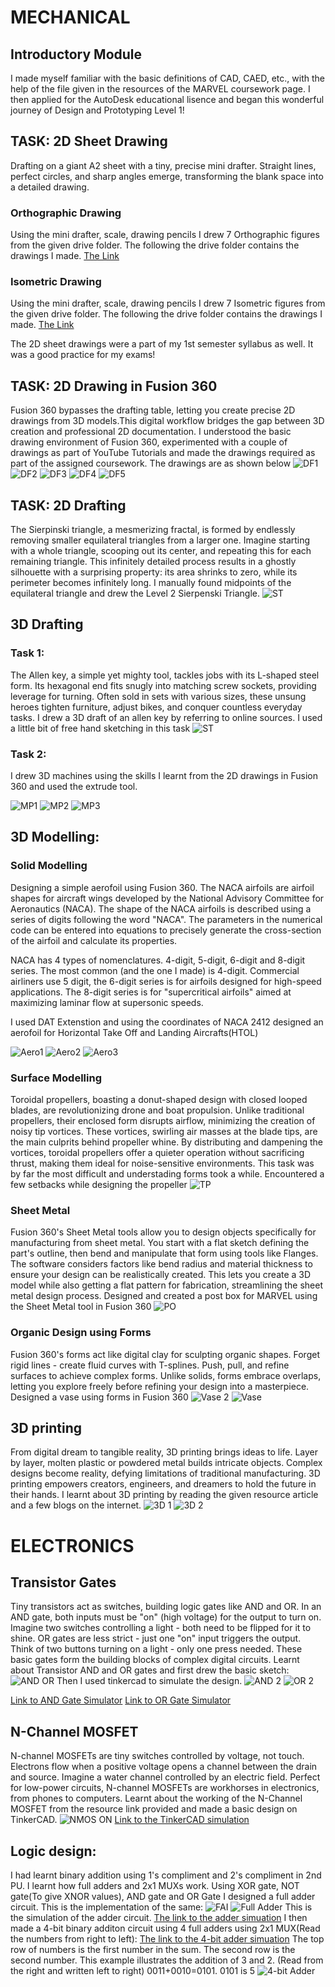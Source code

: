 # MECHANICAL

## Introductory Module
I made myself familiar with the basic definitions of CAD, CAED, etc., with the help of the file given in the resources of the MARVEL coursework page. I then applied for the AutoDesk educational lisence and began this wonderful journey of Design and Prototyping Level 1!
## TASK: 2D Sheet Drawing
Drafting on a giant A2 sheet with a tiny, precise mini drafter. Straight lines, perfect circles, and sharp angles emerge, transforming the blank space into a detailed drawing.
### Orthographic Drawing
Using the mini drafter, scale, drawing pencils I drew 7 Orthographic figures from the given drive folder.
The following the drive folder contains the drawings I made.
[The Link](https://drive.google.com/drive/folders/1nueW3q6hbRufX1ki8Z7gxcia9r-1m0Yh?usp=sharing)
### Isometric Drawing
Using the mini drafter, scale, drawing pencils I drew 7 Isometric figures from the given drive folder.
The following the drive folder contains the drawings I made.
[The Link](https://drive.google.com/drive/folders/1blIhEM3eys8UtMp1MmDBroeaEsKqhtqs?usp=sharing)

The 2D sheet drawings were a part of my 1st semester syllabus as well. It was a good practice for my exams!
## TASK: 2D Drawing in Fusion 360
Fusion 360 bypasses the drafting table, letting you create precise 2D drawings from 3D models.This digital workflow bridges the gap between 3D creation and professional 2D documentation.
I understood the basic drawing environment of Fusion 360, experimented with a couple of drawings as part of YouTube Tutorials and made the drawings required as part of the assigned coursework. The drawings are as shown below
![DF1](https://github.com/Pattavardhanam/MARVEL-Level-1-Report/blob/main/Pics/Drawing%201%20Fusion.png?raw=true)
![DF2](https://github.com/Pattavardhanam/MARVEL-Level-1-Report/blob/main/Pics/Drawing%202%20Fusion.png?raw=true)
![DF3](https://github.com/Pattavardhanam/MARVEL-Level-1-Report/blob/main/Pics/Drawing%203%20Fusion.png?raw=true)
![DF4](https://github.com/Pattavardhanam/MARVEL-Level-1-Report/blob/main/Pics/Drawing%204%20Fusion.png?raw=true)
![DF5](https://github.com/Pattavardhanam/MARVEL-Level-1-Report/blob/main/Pics/Drawing%205%20Fusion.png?raw=true)
## TASK: 2D Drafting
The Sierpinski triangle, a mesmerizing fractal, is formed by endlessly removing smaller equilateral triangles from a larger one. Imagine starting with a whole triangle, scooping out its center, and repeating this for each remaining triangle. This infinitely detailed process results in a ghostly silhouette with a surprising property: its area shrinks to zero, while its perimeter becomes infinitely long.
I manually found midpoints of the equilateral triangle and drew the Level 2 Sierpenski Triangle.
![ST](https://github.com/Pattavardhanam/MARVEL-Level-1-Report/blob/main/Pics/WhatsApp%20Image%202024-04-11%20at%206.29.44%20PM.jpeg?raw=true)
## 3D Drafting
### Task 1:
The Allen key, a simple yet mighty tool, tackles jobs with its L-shaped steel form. Its hexagonal end fits snugly into matching screw sockets, providing leverage for turning. Often sold in sets with various sizes, these unsung heroes tighten furniture, adjust bikes, and conquer countless everyday tasks.
I drew a 3D draft of an allen key by referring to online sources. I used a little bit of free hand sketching in this task
![ST](https://github.com/Pattavardhanam/MARVEL-Level-1-Report/blob/main/Pics/WhatsApp%20Image%202024-04-11%20at%206.29.42%20PM.jpeg?raw=true)
### Task 2:
I drew 3D machines using the skills I learnt from the 2D drawings in Fusion 360 and used the extrude tool.

![MP1](https://github.com/Pattavardhanam/MARVEL-Level-1-Report/blob/main/Pics/Machine%20Part%201.png?raw=true)
![MP2](https://github.com/Pattavardhanam/MARVEL-Level-1-Report/blob/main/Pics/Machine%20Part%202.png?raw=true)
![MP3](https://github.com/Pattavardhanam/MARVEL-Level-1-Report/blob/main/Pics/Machine%20Part%203.png?raw=true)

## 3D Modelling:
### Solid Modelling
Designing a simple aerofoil using Fusion 360. The NACA airfoils are airfoil shapes for aircraft wings developed by the National Advisory Committee for Aeronautics (NACA). The shape of the NACA airfoils is described using a series of digits following the word "NACA". The parameters in the numerical code can be entered into equations to precisely generate the cross-section of the airfoil and calculate its properties.

NACA has 4 types of nomenclatures. 4-digit, 5-digit, 6-digit and 8-digit series. The most common (and the one I made) is 4-digit. Commercial airliners use 5 digit, the 6-digit series is for airfoils designed for high-speed applications. The 8-digit series is for "supercritical airfoils" aimed at maximizing laminar flow at supersonic speeds. 

I used DAT Extenstion and using the coordinates of NACA 2412 designed an aerofoil for Horizontal Take Off and Landing Aircrafts(HTOL)

![Aero1](https://github.com/Pattavardhanam/MARVEL-Level-1-Report/blob/main/Pics/Aero%201.JPEG?raw=true)
![Aero2](https://github.com/Pattavardhanam/MARVEL-Level-1-Report/blob/main/Pics/Aero%202.png?raw=true)
![Aero3](https://github.com/Pattavardhanam/MARVEL-Level-1-Report/blob/main/Pics/Aero%203.png?raw=true)

### Surface Modelling
Toroidal propellers, boasting a donut-shaped design with closed looped blades, are revolutionizing drone and boat propulsion. Unlike traditional propellers, their enclosed form disrupts airflow, minimizing the creation of noisy tip vortices. These vortices, swirling air masses at the blade tips, are the main culprits behind propeller whine. By distributing and dampening the vortices, toroidal propellers offer a quieter operation without sacrificing thrust, making them ideal for noise-sensitive environments.
This task was by far the most difficult and understading forms took a while. Encountered a few setbacks while designing the propeller
![TP](https://github.com/Pattavardhanam/MARVEL-Level-1-Report/blob/main/Pics/TP.JPEG?raw=true)

### Sheet Metal
Fusion 360's Sheet Metal tools allow you to design objects specifically for manufacturing from sheet metal. You start with a flat sketch defining the part's outline, then bend and manipulate that form using tools like Flanges. The software considers factors like bend radius and material thickness to ensure your design can be realistically created.  This lets you create a 3D model while also getting a flat pattern for fabrication, streamlining the sheet metal design process.
Designed and created a post box for MARVEL using the Sheet Metal tool in Fusion 360
![PO](https://github.com/Pattavardhanam/MARVEL-Level-1-Report/blob/main/Pics/Collage%20PO%20new%20-%20Copy.jpeg?raw=true)
### Organic Design using Forms
Fusion 360's forms act like digital clay for sculpting organic shapes. Forget rigid lines - create fluid curves with T-splines. Push, pull, and refine surfaces to achieve complex forms. Unlike solids, forms embrace overlaps, letting you explore freely before refining your design into a masterpiece.
Designed a vase using forms in Fusion 360
![Vase 2](https://github.com/Pattavardhanam/MARVEL-Level-1-Report/blob/main/Pics/Vase%20Render.PNG?raw=true)
![Vase](https://github.com/Pattavardhanam/MARVEL-Level-1-Report/blob/main/Pics/Vase.png?raw=true)

## 3D printing
From digital dream to tangible reality, 3D printing brings ideas to life. Layer by layer, molten plastic or powdered metal builds intricate objects. Complex designs become reality, defying limitations of traditional manufacturing. 3D printing empowers creators, engineers, and dreamers to hold the future in their hands.
I learnt about 3D printing by reading the given resource article and a few blogs on the internet.
![3D 1](https://github.com/Pattavardhanam/MARVEL-Level-1-Report/blob/main/Pics/3D%20print%201.png?raw=true)
![3D 2](https://github.com/Pattavardhanam/MARVEL-Level-1-Report/blob/main/Pics/3D%20print%202.png?raw=true)


# ELECTRONICS
## Transistor Gates
Tiny transistors act as switches, building logic gates like AND and OR. In an AND gate, both inputs must be "on" (high voltage) for the output to turn on. Imagine two switches controlling a light - both need to be flipped for it to shine. OR gates are less strict - just one "on" input triggers the output. Think of two buttons turning on a light - only one press needed. These basic gates form the building blocks of complex digital circuits.
Learnt about Transistor AND and OR gates and first drew the basic sketch:
![AND OR](https://github.com/Pattavardhanam/MARVEL-Level-1-Report/blob/main/Pics/AND%20OR.png?raw=true)
Then I used tinkercad to simulate the design.
![AND 2](https://github.com/Pattavardhanam/MARVEL-Level-1-Report/blob/main/Pics/AND%20GIF.gif?raw=true)
![OR 2](https://github.com/Pattavardhanam/MARVEL-Level-1-Report/blob/main/Pics/OR%20GIF.gif?raw=true)

[Link to AND Gate Simulator](https://www.tinkercad.com/things/1dueSas3fLF-and-transistor-gate/editel?returnTo=%2Fdashboard)
[Link to OR Gate Simulator](https://www.tinkercad.com/things/cF8zONhyHxa-or-tansistor-gate)
## N-Channel MOSFET
N-channel MOSFETs are tiny switches controlled by voltage, not touch. Electrons flow when a positive voltage opens a channel between the drain and source. Imagine a water channel controlled by an electric field. Perfect for low-power circuits, N-channel MOSFETs are workhorses in electronics, from phones to computers.
Learnt about the working of the N-Channel MOSFET from the resource link provided and made a basic design on TinkerCAD.
![NMOS ON](https://github.com/Pattavardhanam/MARVEL-Level-1-Report/blob/main/Pics/NMOS%20ON.png?raw=true)
[Link to the TinkerCAD simulation](https://www.tinkercad.com/things/hocUCwL9ike-nmos)

## Logic design:
I had learnt binary addition using 1's compliment and 2's compliment in 2nd PU. I learnt how full adders and 2x1 MUXs work. Using XOR gate, NOT gate(To give XNOR values), AND gate and OR Gate I designed a full adder circuit.
This is the implementation of the same:
![FAI](https://github.com/Pattavardhanam/MARVEL-Level-1-Report/blob/main/Pics/Full%20Adder%20Implementation.png?raw=true)
![Full Adder](https://github.com/Pattavardhanam/MARVEL-Level-1-Report/blob/main/Pics/Full%20adder%20GIF.gif?raw=true)
This is the simulation of the adder circuit. [The link to the adder simuation](https://circuitverse.org/users/235959/projects/full-adder-using-mux-f6b940c1-7610-4385-b890-ccf287be4230)
I then made a 4-bit binary additon circuit using 4 full adders using 2x1 MUX(Read the numbers from right to left):
[The link to the 4-bit adder simuation](https://circuitverse.org/users/235959/projects/4-bit-binary-adder-using-mux)
The top row of numbers is the first number in the sum. The second row is the second number. This example illustrates the addition of 3 and 2. (Read from the right and written left to right) 0011+0010=0101. 0101 is 5
![4-bit Adder](https://github.com/Pattavardhanam/MARVEL-Level-1-Report/blob/main/Pics/4-bit%20adder.png?raw=true)




